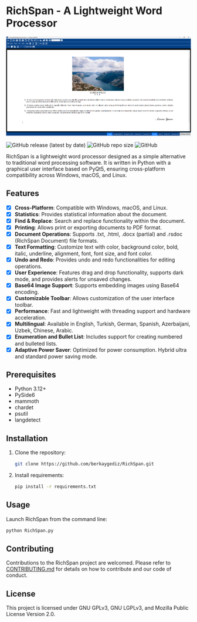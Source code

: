 # RichSpan - A Lightweight Word Processor

![Screenshot](richspan_banner_1.png)

![GitHub release (latest by date)](https://img.shields.io/github/v/release/berkaygediz/richspan)
![GitHub repo size](https://img.shields.io/github/repo-size/berkaygediz/richspan)
![GitHub](https://img.shields.io/github/license/berkaygediz/richspan)

RichSpan is a lightweight word processor designed as a simple alternative to traditional word processing software. It is written in Python with a graphical user interface based on PyQt5, ensuring cross-platform compatibility across Windows, macOS, and Linux.

## Features

- [x] **Cross-Platform**: Compatible with Windows, macOS, and Linux.
- [x] **Statistics**: Provides statistical information about the document.
- [x] **Find & Replace**: Search and replace functionality within the document.
- [x] **Printing**: Allows print or exporting documents to PDF format.
- [x] **Document Operations**: Supports .txt, .html, .docx (partial) and .rsdoc (RichSpan Document) file formats.
- [x] **Text Formatting**: Customize text with color, background color, bold, italic, underline, alignment, font, font size, and font color.
- [x] **Undo and Redo**: Provides undo and redo functionalities for editing operations.
- [x] **User Experience**: Features drag and drop functionality, supports dark mode, and provides alerts for unsaved changes.
- [x] **Base64 Image Support**: Supports embedding images using Base64 encoding.
- [x] **Customizable Toolbar**: Allows customization of the user interface toolbar.
- [x] **Performance**: Fast and lightweight with threading support and hardware acceleration.
- [x] **Multilingual**: Available in English, Turkish, German, Spanish, Azerbaijani, Uzbek, Chinese, Arabic.
- [x] **Enumeration and Bullet List**: Includes support for creating numbered and bulleted lists.
- [x] **Adaptive Power Saver**: Optimized for power consumption. Hybrid ultra and standard power saving mode.

## Prerequisites

- Python 3.12+
- PySide6
- mammoth
- chardet
- psutil
- langdetect

## Installation

1. Clone the repository:

   ```bash
   git clone https://github.com/berkaygediz/RichSpan.git
   ```

2. Install requirements:

   ```bash
   pip install -r requirements.txt
   ```

## Usage

Launch RichSpan from the command line:

```bash
python RichSpan.py
```

## Contributing

Contributions to the RichSpan project are welcomed. Please refer to [CONTRIBUTING.md](CONTRIBUTING.md) for details on how to contribute and our code of conduct.

## License

This project is licensed under GNU GPLv3, GNU LGPLv3, and Mozilla Public License Version 2.0.
